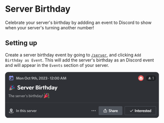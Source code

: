 # Server Birthday

Celebrate your server's birthday by addding an event to Discord to show when your server's turning another number!

## Setting up
Create a server birthday event by going to [`/server`](/server/basics), and clicking `Add Birthday as Event`. This will add the server's birthday as an Discord event and will appear in the `Events` section of your server.

![Server Birthday Event](../media/BirthdayEvent.png)